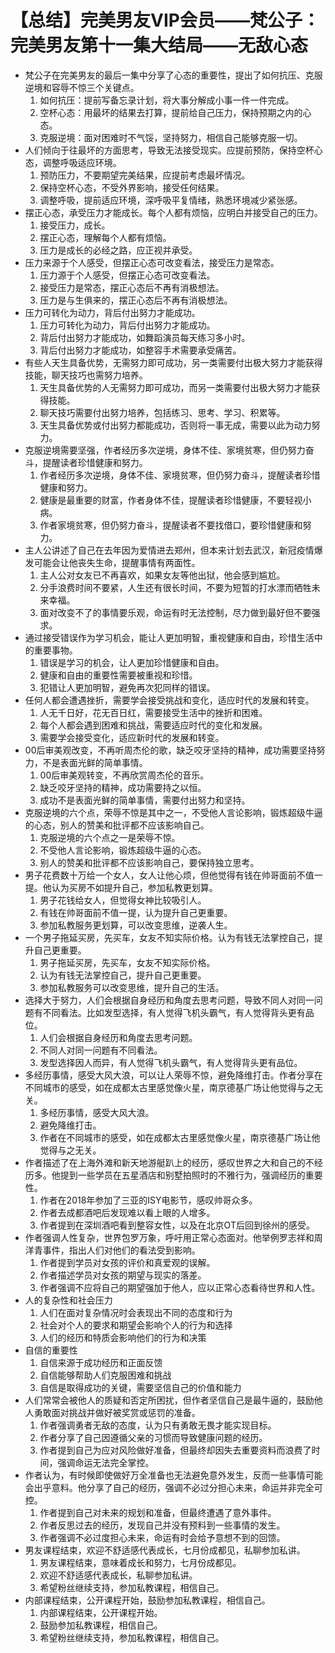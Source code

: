 # 【总结】完美男友VIP会员——梵公子：完美男友第十一集大结局——无敌心态

-   梵公子在完美男友的最后一集中分享了心态的重要性，提出了如何抗压、克服逆境和容辱不惊三个关键点。
    1.  如何抗压：提前写备忘录计划，将大事分解成小事一件一件完成。
    2.  空杯心态：用最坏的结果去打算，提前给自己压力，保持预期之内的心态。
    3.  克服逆境：面对困难时不气馁，坚持努力，相信自己能够克服一切。
-   人们倾向于往最坏的方面思考，导致无法接受现实。应提前预防，保持空杯心态，调整呼吸适应环境。
    1.  预防压力，不要期望完美结果，应提前考虑最坏情况。
    2.  保持空杯心态，不受外界影响，接受任何结果。
    3.  调整呼吸，提前适应环境，深呼吸平复情绪，熟悉环境减少紧张感。
-   摆正心态，承受压力才能成长。每个人都有烦恼，应明白并接受自己的压力。
    1.  接受压力，成长。
    2.  摆正心态，理解每个人都有烦恼。
    3.  压力是成长的必经之路，应正视并承受。
-   压力来源于个人感受，但摆正心态可改变看法，接受压力是常态。
    1.  压力源于个人感受，但摆正心态可改变看法。
    2.  接受压力是常态，摆正心态后不再有消极想法。
    3.  压力是与生俱来的，摆正心态后不再有消极想法。
-   压力可转化为动力，背后付出努力才能成功。
    1.  压力可转化为动力，背后付出努力才能成功。
    2.  背后付出努力才能成功，如舞蹈演员每天练习多小时。
    3.  背后付出努力才能成功，如整容手术需要承受痛苦。
-   有些人天生具备优势，无需努力即可成功，另一类需要付出极大努力才能获得技能，聊天技巧也需努力培养。
    1.  天生具备优势的人无需努力即可成功，而另一类需要付出极大努力才能获得技能。
    2.  聊天技巧需要付出努力培养，包括练习、思考、学习、积累等。
    3.  天生具备优势或付出努力都能成功，否则将一事无成，需要以此为动力努力。
-   克服逆境需要坚强，作者经历多次逆境，身体不佳、家境贫寒，但仍努力奋斗，提醒读者珍惜健康和努力。
    1.  作者经历多次逆境，身体不佳、家境贫寒，但仍努力奋斗，提醒读者珍惜健康和努力。
    2.  健康是最重要的财富，作者身体不佳，提醒读者珍惜健康，不要轻视小病。
    3.  作者家境贫寒，但仍努力奋斗，提醒读者不要找借口，要珍惜健康和努力。
-   主人公讲述了自己在去年因为爱情进去郑州，但本来计划去武汉，新冠疫情爆发可能会让他丧失生命，提醒事情有两面性。
    1.  主人公对女友已不再喜欢，如果女友等他出狱，他会感到尴尬。
    2.  分手浪费时间不要紧，人生还有很长时间，不要为短暂的打水漂而牺牲未来幸福。
    3.  面对改变不了的事情要乐观，命运有时无法控制，尽力做到最好但不要强求。
-   通过接受错误作为学习机会，能让人更加明智，重视健康和自由，珍惜生活中的重要事物。
    1.  错误是学习的机会，让人更加珍惜健康和自由。
    2.  健康和自由的重要性需要被重视和珍惜。
    3.  犯错让人更加明智，避免再次犯同样的错误。
-   任何人都会遭遇挫折，需要学会接受挑战和变化，适应时代的发展和转变。
    1.  人无千日好，花无百日红，需要接受生活中的挫折和困难。
    2.  每个人都会遇到困难和挑战，需要适应时代的变化和发展。
    3.  需要学会接受变化，适应新时代的发展和转变。
-   00后审美观改变，不再听周杰伦的歌，缺乏咬牙坚持的精神，成功需要坚持努力，不是表面光鲜的简单事情。
    1.  00后审美观转变，不再欣赏周杰伦的音乐。
    2.  缺乏咬牙坚持的精神，成功需要持之以恒。
    3.  成功不是表面光鲜的简单事情，需要付出努力和坚持。
-   克服逆境的六个点，荣辱不惊是其中之一，不受他人言论影响，锻炼超级牛逼的心态，别人的赞美和批评都不应该影响自己。
    1.  克服逆境的六个点之一是荣辱不惊。
    2.  不受他人言论影响，锻炼超级牛逼的心态。
    3.  别人的赞美和批评都不应该影响自己，要保持独立思考。
-   男子花费数十万给一个女人，女人让他心烦，但他觉得有钱在帅哥面前不值一提。他认为买房不如提升自己，参加私教更划算。
    1.  男子花钱给女人，但觉得女神比较吸引人。
    2.  有钱在帅哥面前不值一提，认为提升自己更重要。
    3.  参加私教服务更划算，可以改变思维，逆袭人生。
-   一个男子拖延买房，先买车，女友不知实际价格。认为有钱无法掌控自己，提升自己更重要。
    1.  男子拖延买房，先买车，女友不知实际价格。
    2.  认为有钱无法掌控自己，提升自己更重要。
    3.  参加私教服务可以改变思维，提升自己的生活。
-   选择大于努力，人们会根据自身经历和角度去思考问题，导致不同人对同一问题有不同看法。比如发型选择，有人觉得飞机头霸气，有人觉得背头更有品位。
    1.  人们会根据自身经历和角度去思考问题。
    2.  不同人对同一问题有不同看法。
    3.  发型选择因人而异，有人觉得飞机头霸气，有人觉得背头更有品位。
-   多经历事情，感受大风大浪，可以让人荣辱不惊，避免降维打击。作者分享在不同城市的感受，如在成都太古里感觉像火星，南京德基广场让他觉得与之无关。
    1.  多经历事情，感受大风大浪。
    2.  避免降维打击。
    3.  作者在不同城市的感受，如在成都太古里感觉像火星，南京德基广场让他觉得与之无关。
-   作者描述了在上海外滩和新天地游艇趴上的经历，感叹世界之大和自己的不经历多。他提到一些学员在五星酒店和别墅拍照时的不雅行为，强调经历的重要性。
    1.  作者在2018年参加了三亚的ISY电影节，感叹帅哥众多。
    2.  作者去成都酒吧后发现难以看上眼的人增多。
    3.  作者提到在深圳酒吧看到整容女性，以及在北京OT后回到徐州的感受。
-   作者强调人性复杂，世界包罗万象，呼吁用正常心态面对。他举例罗志祥和周洋青事件，指出人们对他们的看法受到影响。
    1.  作者提到学员对女孩的评价和真爱观的误解。
    2.  作者描述学员对女孩的期望与现实的落差。
    3.  作者强调不应将自己的期望强加于他人，应以正常心态看待世界和人性。
-   人的复杂性和社会压力
    1.  人们在面对复杂情况时会表现出不同的态度和行为
    2.  社会对个人的要求和期望会影响个人的行为和选择
    3.  人们的经历和特质会影响他们的行为和决策
-   自信的重要性
    1.  自信来源于成功经历和正面反馈
    2.  自信能够帮助人们克服困难和挑战
    3.  自信是取得成功的关键，需要坚信自己的价值和能力
-   人们常常会被他人的质疑和否定所困扰，但作者坚信自己是最牛逼的，鼓励他人勇敢面对挑战并做好被奖赏或惩罚的准备。
    1.  作者强调勇者无敌的态度，认为只有勇敢无畏才能实现目标。
    2.  作者分享了自己因遵循父亲的习惯而导致健康问题的经历。
    3.  作者提到自己为应对风险做好准备，但最终却因失去重要资料而浪费了时间，强调命运无法完全掌控。
-   作者认为，有时候即使做好万全准备也无法避免意外发生，反而一些事情可能会出乎意料。他分享了自己的经历，强调不必过分担心未来，命运并非完全可控。
    1.  作者提到自己对未来的规划和准备，但最终遭遇了意外事件。
    2.  作者反思过去的经历，发现自己并没有预料到一些事情的发生。
    3.  作者强调不必过度担心未来，命运有时会给予意想不到的回馈。
-   男友课程结束，欢迎不舒适感代表成长，七月份成都见，私聊参加私讲。
    1.  男友课程结束，意味着成长和努力，七月份成都见。
    2.  欢迎不舒适感代表成长，私聊参加私讲。
    3.  希望粉丝继续支持，参加私教课程，相信自己。
-   内部课程结束，公开课程开始，鼓励参加私教课程，相信自己。
    1.  内部课程结束，公开课程开始。
    2.  鼓励参加私教课程，相信自己。
    3.  希望粉丝继续支持，参加私教课程，相信自己。